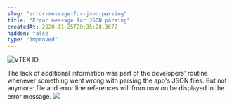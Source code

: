 ```yaml
---
slug: "error-message-for-json-parsing"
title: "Error message for JSON parsing"
createdAt: 2020-11-25T20:35:28.367Z
hidden: false
type: "improved"
---
```


![VTEX IO](https://img.shields.io/badge/-VTEX%20IO-orange)

The lack of additional information was part of the developers' routine whenever something went wrong with parsing the app's JSON files. But not anymore: file and error line references will from now on be displayed in the error message.
![](https://cdn.jsdelivr.net/gh/vtexdocs/dev-portal-content@readme-docs/docs/release-notes/6c36de5-error-message-json-parsing_12.png)
